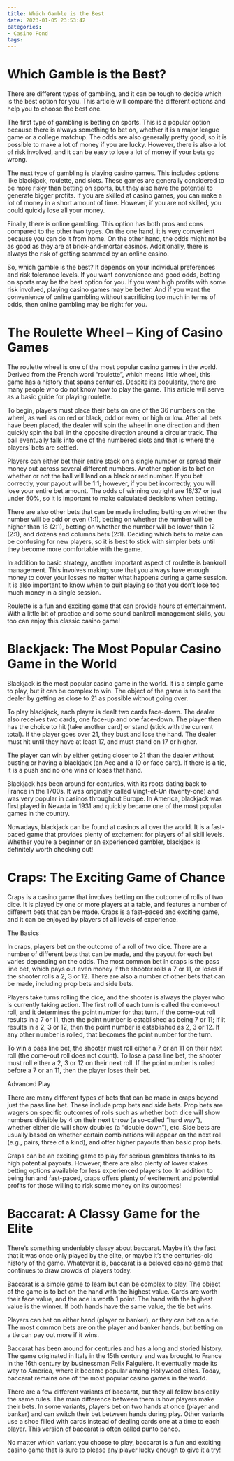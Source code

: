 ```yaml
---
title: Which Gamble is the Best 
date: 2023-01-05 23:53:42
categories:
- Casino Pond
tags:
---
```



#  Which Gamble is the Best? 

There are different types of gambling, and it can be tough to decide which is the best option for you. This article will compare the different options and help you to choose the best one.

The first type of gambling is betting on sports. This is a popular option because there is always something to bet on, whether it is a major league game or a college matchup. The odds are also generally pretty good, so it is possible to make a lot of money if you are lucky. However, there is also a lot of risk involved, and it can be easy to lose a lot of money if your bets go wrong.

The next type of gambling is playing casino games. This includes options like blackjack, roulette, and slots. These games are generally considered to be more risky than betting on sports, but they also have the potential to generate bigger profits. If you are skilled at casino games, you can make a lot of money in a short amount of time. However, if you are not skilled, you could quickly lose all your money.

Finally, there is online gambling. This option has both pros and cons compared to the other two types. On the one hand, it is very convenient because you can do it from home. On the other hand, the odds might not be as good as they are at brick-and-mortar casinos. Additionally, there is always the risk of getting scammed by an online casino.

So, which gamble is the best? It depends on your individual preferences and risk tolerance levels. If you want convenience and good odds, betting on sports may be the best option for you. If you want high profits with some risk involved, playing casino games may be better. And if you want the convenience of online gambling without sacrificing too much in terms of odds, then online gambling may be right for you.

#  The Roulette Wheel – King of Casino Games 

The roulette wheel is one of the most popular casino games in the world. Derived from the French word “roulette”, which means little wheel, this game has a history that spans centuries. Despite its popularity, there are many people who do not know how to play the game. This article will serve as a basic guide for playing roulette.

To begin, players must place their bets on one of the 36 numbers on the wheel, as well as on red or black, odd or even, or high or low. After all bets have been placed, the dealer will spin the wheel in one direction and then quickly spin the ball in the opposite direction around a circular track. The ball eventually falls into one of the numbered slots and that is where the players’ bets are settled.

Players can either bet their entire stack on a single number or spread their money out across several different numbers. Another option is to bet on whether or not the ball will land on a black or red number. If you bet correctly, your payout will be 1:1; however, if you bet incorrectly, you will lose your entire bet amount. The odds of winning outright are 18/37 or just under 50%, so it is important to make calculated decisions when betting. 

There are also other bets that can be made including betting on whether the number will be odd or even (1:1), betting on whether the number will be higher than 18 (2:1), betting on whether the number will be lower than 12 (2:1), and dozens and columns bets (2:1). Deciding which bets to make can be confusing for new players, so it is best to stick with simpler bets until they become more comfortable with the game. 

In addition to basic strategy, another important aspect of roulette is bankroll management. This involves making sure that you always have enough money to cover your losses no matter what happens during a game session. It is also important to know when to quit playing so that you don’t lose too much money in a single session. 

Roulette is a fun and exciting game that can provide hours of entertainment. With a little bit of practice and some sound bankroll management skills, you too can enjoy this classic casino game!

#  Blackjack: The Most Popular Casino Game in the World 

Blackjack is the most popular casino game in the world. It is a simple game to play, but it can be complex to win. The object of the game is to beat the dealer by getting as close to 21 as possible without going over.

To play blackjack, each player is dealt two cards face-down. The dealer also receives two cards, one face-up and one face-down. The player then has the choice to hit (take another card) or stand (stick with the current total). If the player goes over 21, they bust and lose the hand. The dealer must hit until they have at least 17, and must stand on 17 or higher.

The player can win by either getting closer to 21 than the dealer without busting or having a blackjack (an Ace and a 10 or face card). If there is a tie, it is a push and no one wins or loses that hand.

Blackjack has been around for centuries, with its roots dating back to France in the 1700s. It was originally called Vingt-et-Un (twenty-one) and was very popular in casinos throughout Europe. In America, blackjack was first played in Nevada in 1931 and quickly became one of the most popular games in the country.

Nowadays, blackjack can be found at casinos all over the world. It is a fast-paced game that provides plenty of excitement for players of all skill levels. Whether you’re a beginner or an experienced gambler, blackjack is definitely worth checking out!

#  Craps: The Exciting Game of Chance 

Craps is a casino game that involves betting on the outcome of rolls of two dice. It is played by one or more players at a table, and features a number of different bets that can be made. Craps is a fast-paced and exciting game, and it can be enjoyed by players of all levels of experience.

The Basics 

In craps, players bet on the outcome of a roll of two dice. There are a number of different bets that can be made, and the payout for each bet varies depending on the odds. The most common bet in craps is the pass line bet, which pays out even money if the shooter rolls a 7 or 11, or loses if the shooter rolls a 2, 3 or 12. There are also a number of other bets that can be made, including prop bets and side bets.

Players take turns rolling the dice, and the shooter is always the player who is currently taking action. The first roll of each turn is called the come-out roll, and it determines the point number for that turn. If the come-out roll results in a 7 or 11, then the point number is established as being 7 or 11; if it results in a 2, 3 or 12, then the point number is established as 2, 3 or 12. If any other number is rolled, that becomes the point number for the turn.

To win a pass line bet, the shooter must roll either a 7 or an 11 on their next roll (the come-out roll does not count). To lose a pass line bet, the shooter must roll either a 2, 3 or 12 on their next roll. If the point number is rolled before a 7 or an 11, then the player loses their bet.

Advanced Play 

There are many different types of bets that can be made in craps beyond just the pass line bet. These include prop bets and side bets. Prop bets are wagers on specific outcomes of rolls such as whether both dice will show numbers divisible by 4 on their next throw (a so-called “hard way”), whether either die will show doubles (a “double down”), etc. Side bets are usually based on whether certain combinations will appear on the next roll (e.g., pairs, three of a kind), and offer higher payouts than basic prop bets.

Craps can be an exciting game to play for serious gamblers thanks to its high potential payouts. However, there are also plenty of lower stakes betting options available for less experienced players too. In addition to being fun and fast-paced, craps offers plenty of excitement and potential profits for those willing to risk some money on its outcomes!

#  Baccarat: A Classy Game for the Elite

There’s something undeniably classy about baccarat. Maybe it’s the fact that it was once only played by the elite, or maybe it’s the centuries-old history of the game. Whatever it is, baccarat is a beloved casino game that continues to draw crowds of players today.

Baccarat is a simple game to learn but can be complex to play. The object of the game is to bet on the hand with the highest value. Cards are worth their face value, and the ace is worth 1 point. The hand with the highest value is the winner. If both hands have the same value, the tie bet wins.

Players can bet on either hand (player or banker), or they can bet on a tie. The most common bets are on the player and banker hands, but betting on a tie can pay out more if it wins.

Baccarat has been around for centuries and has a long and storied history. The game originated in Italy in the 15th century and was brought to France in the 16th century by businessman Felix Falguière. It eventually made its way to America, where it became popular among Hollywood elites. Today, baccarat remains one of the most popular casino games in the world.

There are a few different variants of baccarat, but they all follow basically the same rules. The main difference between them is how players make their bets. In some variants, players bet on two hands at once (player and banker) and can switch their bet between hands during play. Other variants use a shoe filled with cards instead of dealing cards one at a time to each player. This version of baccarat is often called punto banco.

No matter which variant you choose to play, baccarat is a fun and exciting casino game that is sure to please any player lucky enough to give it a try!